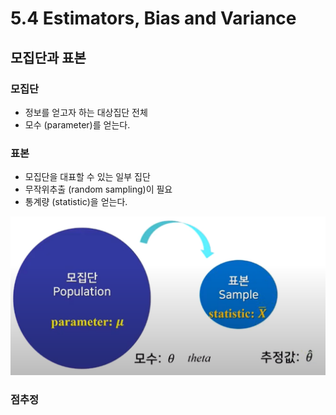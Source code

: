 # 5.4 Estimators, Bias and Variance
## 모집단과 표본
### 모집단
- 정보를 얻고자 하는 대상집단 전체
- 모수 (parameter)를 얻는다.

### 표본
- 모집단을 대표할 수 있는 일부 집단
- 무작위추출 (random sampling)이 필요
- 통계량 (statistic)을 얻는다.

![](./image/모집단과표본.png)

### 점추정